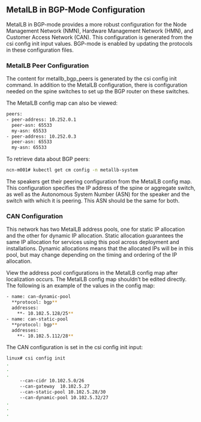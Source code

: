 ## MetalLB in BGP-Mode Configuration

MetalLB in BGP-mode provides a more robust configuration for the Node Management Network \(NMN\), Hardware Management Network \(HMN\), and Customer Access Network \(CAN\). This configuration is generated from the csi config init input values. BGP-mode is enabled by updating the protocols in these configuration files.

### MetalLB Peer Configuration

The content for metallb\_bgp\_peers is generated by the csi config init command. In addition to the MetalLB configuration, there is configuration needed on the spine switches to set up the BGP router on these switches.

The MetalLB config map can also be viewed:

```bash
peers:
- peer-address: 10.252.0.1
  peer-asn: 65533
  my-asn: 65533
- peer-address: 10.252.0.3
  peer-asn: 65533
  my-asn: 65533
```

To retrieve data about BGP peers:

```bash
ncn-m001# kubectl get cm config -n metallb-system
```

The speakers get their peering configuration from the MetalLB config map. This configuration specifies the IP address of the spine or aggregate switch, as well as the Autonomous System Number \(ASN\) for the speaker and the switch with which it is peering. This ASN should be the same for both.

### CAN Configuration

This network has two MetalLB address pools, one for static IP allocation and the other for dynamic IP allocation. Static allocation guarantees the same IP allocation for services using this pool across deployment and installations. Dynamic allocations means that the allocated IPs will be in this pool, but may change depending on the timing and ordering of the IP allocation.

View the address pool configurations in the MetalLB config map after localization occurs. The MetalLB config map shouldn’t be edited directly. The following is an example of the values in the config map:

```bash
- name: can-dynamic-pool
  **protocol: bgp**
  addresses:
    **- 10.102.5.128/25**
- name: can-static-pool
  **protocol: bgp**
  addresses:
    **- 10.102.5.112/28**
```

The CAN configuration is set in the csi config init input:

```bash
linux# csi config init 
.
.
.
     --can-cidr 10.102.5.0/26 
     --can-gateway  10.102.5.27 
     --can-static-pool 10.102.5.28/30 
     --can-dynamic-pool 10.102.5.32/27
.
.
.
```


